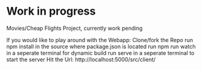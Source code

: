 # Work in progress
Movies/Cheap Flights Project, currently work pending

If you would like to play around with the Webapp:
Clone/fork the Repo
run npm install in the source where package.json is located
run npm run watch in a seperate terminal for dynamic build
run serve in a seperate terminal to start the server
Hit the Url: http://localhost:5000/src/client/

